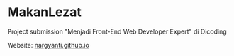 # MakanLezat
Project submission "Menjadi Front-End Web Developer Expert" di Dicoding

Website: [nargyanti.github.io](nargyanti.github.io)
